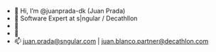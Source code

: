 - 👋 Hi, I’m @juanprada-dk (Juan Prada)
- 👀 Software Expert at s|ngular / Decathllon
- 🌱 
- 💞️ 
- 📫 juan.prada@sngular.com | juan.blanco.partner@decathlon.com

<!---
juanprada-dk/juanprada-dk is a ✨ special ✨ repository because its `README.md` (this file) appears on your GitHub profile.
You can click the Preview link to take a look at your changes.
--->
